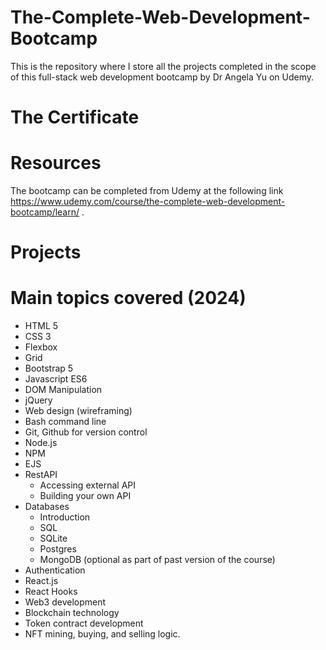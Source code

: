 # The-Complete-Web-Development-Bootcamp
This is the repository where I store all the projects completed in the scope of this full-stack web development bootcamp by Dr Angela Yu on Udemy.

# The Certificate

# Resources
The bootcamp can be completed from Udemy at the following link https://www.udemy.com/course/the-complete-web-development-bootcamp/learn/ .

# Projects

# Main topics covered (2024)
* HTML 5 
* CSS 3
* Flexbox
* Grid
* Bootstrap 5
* Javascript ES6
* DOM Manipulation
* jQuery
* Web design (wireframing)
* Bash command line
* Git, Github for version control
* Node.js
* NPM
* EJS
* RestAPI
    * Accessing external API
    * Building your own API
* Databases
    * Introduction
    * SQL
    * SQLite
    * Postgres
    * MongoDB (optional as part of past version of the course)
* Authentication 
* React.js
* React Hooks
* Web3 development 
* Blockchain technology
* Token contract development
* NFT mining, buying, and selling logic.


